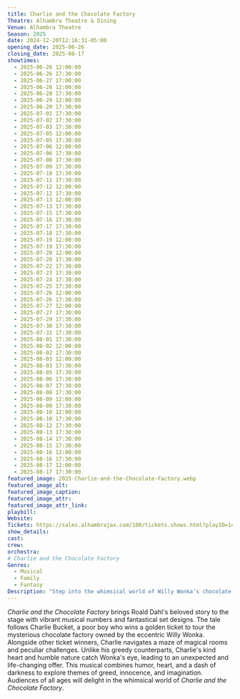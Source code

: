 ```yaml
---
title: Charlie and the Chocolate Factory
Theatre: Alhambra Theatre & Dining
Venue: Alhambra Theatre
Season: 2025
date: 2024-12-20T12:16:31-05:00
opening_date: 2025-06-26
closing_date: 2025-08-17
showtimes:
  - 2025-06-26 12:00:00
  - 2025-06-26 17:30:00
  - 2025-06-27 17:00:00
  - 2025-06-28 12:00:00
  - 2025-06-28 17:30:00
  - 2025-06-29 12:00:00
  - 2025-06-29 17:30:00
  - 2025-07-01 17:30:00
  - 2025-07-02 17:30:00
  - 2025-07-03 17:30:00
  - 2025-07-05 12:00:00
  - 2025-07-05 17:30:00
  - 2025-07-06 12:00:00
  - 2025-07-06 17:30:00
  - 2025-07-08 17:30:00
  - 2025-07-09 17:30:00
  - 2025-07-10 17:30:00
  - 2025-07-11 17:30:00
  - 2025-07-12 12:00:00
  - 2025-07-12 17:30:00
  - 2025-07-13 12:00:00
  - 2025-07-13 17:30:00
  - 2025-07-15 17:30:00
  - 2025-07-16 17:30:00
  - 2025-07-17 17:30:00
  - 2025-07-18 17:30:00
  - 2025-07-19 12:00:00
  - 2025-07-19 17:30:00
  - 2025-07-20 12:00:00
  - 2025-07-20 17:30:00
  - 2025-07-22 17:30:00
  - 2025-07-23 17:30:00
  - 2025-07-24 17:30:00
  - 2025-07-25 17:30:00
  - 2025-07-26 12:00:00
  - 2025-07-26 17:30:00
  - 2025-07-27 12:00:00
  - 2025-07-27 17:30:00
  - 2025-07-29 17:30:00
  - 2025-07-30 17:30:00
  - 2025-07-31 17:30:00
  - 2025-08-01 17:30:00
  - 2025-08-02 12:00:00
  - 2025-08-02 17:30:00
  - 2025-08-03 12:00:00
  - 2025-08-03 17:30:00
  - 2025-08-05 17:30:00
  - 2025-08-06 17:30:00
  - 2025-08-07 17:30:00
  - 2025-08-08 17:30:00
  - 2025-08-09 12:00:00
  - 2025-08-09 17:30:00
  - 2025-08-10 12:00:00
  - 2025-08-10 17:30:00
  - 2025-08-12 17:30:00
  - 2025-08-13 17:30:00
  - 2025-08-14 17:30:00
  - 2025-08-15 17:30:00
  - 2025-08-16 12:00:00
  - 2025-08-16 17:30:00
  - 2025-08-17 12:00:00
  - 2025-08-17 17:30:00
featured_image: 2025-Charlie-and-the-Chocolate-Factory.webp
featured_image_alt: 
featured_image_caption: 
featured_image_attr: 
featured_image_attr_link: 
playbill:
Website: 
Tickets: https://sales.alhambrajax.com/100/tickets.shows.html?playID=1486&code=JAXPLAYS&qty_target=0
show_details: 
cast:
crew:
orchestra:
# Charlie and the Chocolate Factory
Genres:
  - Musical
  - Family
  - Fantasy
Description: "Step into the whimsical world of Willy Wonka’s chocolate factory in this musical adaptation, where young Charlie Bucket embarks on a magical adventure."
---
```

*Charlie and the Chocolate Factory* brings Roald Dahl's beloved story to the stage with vibrant musical numbers and fantastical set designs. The tale follows Charlie Bucket, a poor boy who wins a golden ticket to tour the mysterious chocolate factory owned by the eccentric Willy Wonka. Alongside other ticket winners, Charlie navigates a maze of magical rooms and peculiar challenges. Unlike his greedy counterparts, Charlie's kind heart and humble nature catch Wonka's eye, leading to an unexpected and life-changing offer. This musical combines humor, heart, and a dash of darkness to explore themes of greed, innocence, and imagination. Audiences of all ages will delight in the whimsical world of *Charlie and the Chocolate Factory*.
